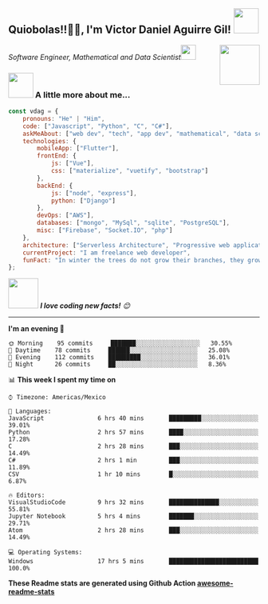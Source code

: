 <h2>Quiobolas!!🙏🏻, I'm Victor Daniel Aguirre Gil! <img src="https://media.giphy.com/media/12oufCB0MyZ1Go/giphy.gif" width="50"></h2>
<img align='right' src="https://media.giphy.com/media/M9gbBd9nbDrOTu1Mqx/giphy.gif" width="80">
<p><em>Software Engineer, Mathematical and Data Scientist<img src="https://media.giphy.com/media/WUlplcMpOCEmTGBtBW/giphy.gif" width="30"> 
</em></p>

### <img src="https://media.giphy.com/media/VgCDAzcKvsR6OM0uWg/giphy.gif" width="50"> A little more about me...  

```javascript
const vdag = {
    pronouns: "He" | "Him",
    code: ["Javascript", "Python", "C", "C#"],
    askMeAbout: ["web dev", "tech", "app dev", "mathematical", "data scientist"],
    technologies: {
        mobileApp: ["Flutter"],
        frontEnd: {
            js: ["Vue"],
            css: ["materialize", "vuetify", "bootstrap"]
        },
        backEnd: {
            js: ["node", "express"],
            python: ["Django"]
        },
        devOps: ["AWS"],
        databases: ["mongo", "MySql", "sqlite", "PostgreSQL"],
        misc: ["Firebase", "Socket.IO", "php"]
    },
    architecture: ["Serverless Architecture", "Progressive web applications", "Single page applications"],
    currentProject: "I am freelance web developer",
    funFact: "In winter the trees do not grow their branches, they grow their roots"
};
```

<img src="https://media.giphy.com/media/LnQjpWaON8nhr21vNW/giphy.gif" width="60"> <em><b>I love coding new facts!</b> 😊</em>

---
<!--START_SECTION:waka-->
**I'm an evening 🐤** 

```text
🌞 Morning    95 commits     ███████░░░░░░░░░░░░░░░░░░   30.55% 
🌆 Daytime    78 commits     ██████░░░░░░░░░░░░░░░░░░░   25.08% 
🌃 Evening    112 commits    █████████░░░░░░░░░░░░░░░░   36.01% 
🌙 Night      26 commits     ██░░░░░░░░░░░░░░░░░░░░░░░   8.36%

```


📊 **This week I spent my time on** 

```text
⌚︎ Timezone: Americas/Mexico

💬 Languages: 
JavaScript               6 hrs 40 mins       █████████░░░░░░░░░░░░░░░░   39.01% 
Python                   2 hrs 57 mins       ████░░░░░░░░░░░░░░░░░░░░░   17.28% 
C                        2 hrs 28 mins       ███░░░░░░░░░░░░░░░░░░░░░░   14.49% 
C#                       2 hrs 1 min         ███░░░░░░░░░░░░░░░░░░░░░░   11.89% 
CSV                      1 hr 10 mins        █░░░░░░░░░░░░░░░░░░░░░░░░   6.87%

🔥 Editors: 
VisualStudioCode         9 hrs 32 mins       ██████████████░░░░░░░░░░░   55.81% 
Jupyter Notebook         5 hrs 4 mins        ███████░░░░░░░░░░░░░░░░░░   29.71% 
Atom                     2 hrs 28 mins       ███░░░░░░░░░░░░░░░░░░░░░░   14.49%

💻 Operating Systems: 
Windows                  17 hrs 5 mins       █████████████████████████   100.0%

```
<!--END_SECTION:waka-->

**These Readme stats are generated using Github Action [awesome-readme-stats](https://github.com/anmol098/waka-readme-stats)**